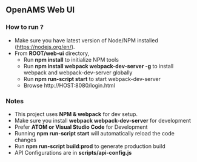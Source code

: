 ## OpenAMS Web UI


### How to run ?
 - Make sure you have latest version of Node/NPM installed (https://nodejs.org/en/).
 - From **ROOT/web-ui** directory,  
     - Run **npm install** to initialize NPM tools
     - Run **npm install webpack webpack-dev-server -g** to install webpack and webpack-dev-server globally
     - Run **npm run-script start** to start webpack-dev-server
     - Browse http://HOST:8080/login.html



### Notes
 - This project uses **NPM & webpack** for dev setup.
 - Make sure you install **webpack webpack-dev-server** for development
 - Prefer **ATOM or Visual Studio Code** for Development
 - Running **npm run-script start** will automatically reload the code changes
 - Run **npm run-script build:prod** to generate production build
 - API Configurations are in **scripts/api-config.js**
